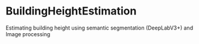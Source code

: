 # BuildingHeightEstimation
Estimating building height using semantic segmentation (DeepLabV3+) and Image processing
